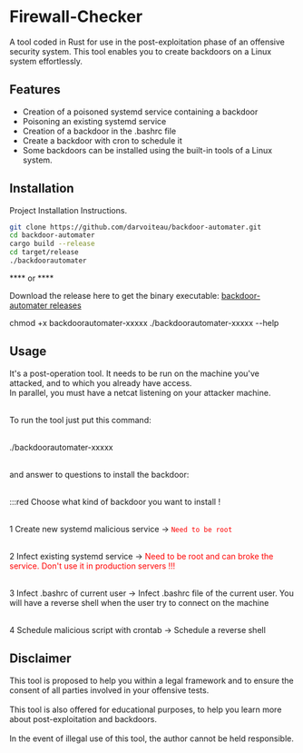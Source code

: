 # Firewall-Checker
A tool coded in Rust for use in the post-exploitation phase of an offensive security system.
This tool enables you to create backdoors on a Linux system effortlessly.

## Features

- Creation of a poisoned systemd service containing a backdoor
- Poisoning an existing systemd service
- Creation of a backdoor in the .bashrc file
- Create a backdoor with cron to schedule it
- Some backdoors can be installed using the built-in tools of a Linux system.

## Installation

Project Installation Instructions.

```bash
git clone https://github.com/darvoiteau/backdoor-automater.git
cd backdoor-automater
cargo build --release
cd target/release
./backdoorautomater
```
**** or ****

Download the release here to get the binary executable: <a href="https://github.com/darvoiteau/backdoor-automater/releases/tag/backdoorautomater">backdoor-automater releases</a>

chmod +x backdoorautomater-xxxxx
./backdoorautomater-xxxxx --help


## Usage

It's a post-operation tool. It needs to be run on the machine you've attacked, and to which you already have access. <br>
In parallel, you must have a netcat listening on your attacker machine.<br><br>

To run the tool just put this command:<br><br>

./backdoorautomater-xxxxx<br><br>

and answer to questions to install the backdoor:<br><br>


:::red
Choose what kind of backdoor you want to install !<br><br>

1 Create new systemd malicious service  -> <code style="color : red">Need to be root</code><br><br>

2 Infect existing systemd service  -> <font color="red">Need to be root and can broke the service. Don't use it in production servers !!!</font><br><br>

3 Infect .bashrc of current user  -> Infect .bashrc file of the current user. You will have a reverse shell when the user try to connect on the machine<br><br>

4 Schedule malicious script with crontab  -> Schedule a reverse shell<br>

## Disclaimer
This tool is proposed to help you within a legal framework and to ensure the consent of all parties involved in your offensive tests.<br><br>
This tool is also offered for educational purposes, to help you learn more about post-exploitation and backdoors.<br><br>
In the event of illegal use of this tool, the author cannot be held responsible.<br>
